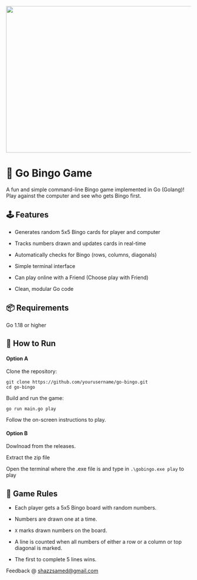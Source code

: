 <img src="https://github.com/user-attachments/assets/65e77308-1378-45c2-b19d-4ecda66d0523" width="1000" height="400">

# 🎱 Go Bingo Game

A fun and simple command-line Bingo game implemented in Go (Golang)! Play against the computer and see who gets Bingo first.

## 🕹️ Features

* Generates random 5x5 Bingo cards for player and computer

* Tracks numbers drawn and updates cards in real-time

* Automatically checks for Bingo (rows, columns, diagonals)

* Simple terminal interface

* Can play online with a Friend (Choose play with Friend)

* Clean, modular Go code


## 📦 Requirements
Go 1.18 or higher

## 🚀 How to Run

#### **Option A**

Clone the repository:

```
git clone https://github.com/yourusername/go-bingo.git
cd go-bingo
```

Build and run the game:

``` go run main.go play ```

Follow the on-screen instructions to play.

#### **Option B**

Dowlnoad from the releases.

Extract the zip file

Open the terminal where the .exe file is and type in ```.\gobingo.exe play``` to play

## 🧠 Game Rules
* Each player gets a 5x5 Bingo board with random numbers.

* Numbers are drawn one at a time.

* ``X`` marks drawn numbers on the board.

* A line is counted when all numbers of either a row or a column or top diagonal is marked.

* The first to complete 5 lines wins.

Feedback @ shazzsamed@gmail.com
